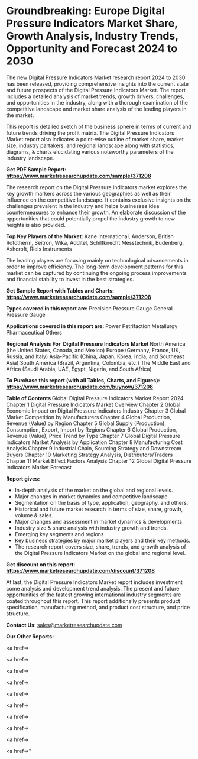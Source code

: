 # Groundbreaking: Europe Digital Pressure Indicators Market Share, Growth Analysis, Industry Trends, Opportunity and Forecast 2024 to 2030

The new Digital Pressure Indicators Market research report 2024 to 2030 has been released, providing comprehensive insights into the current state and future prospects of the Digital Pressure Indicators Market. The report includes a detailed analysis of market trends, growth drivers, challenges, and opportunities in the industry, along with a thorough examination of the competitive landscape and market share analysis of the leading players in the market.

This report is detailed sketch of the business sphere in terms of current and future trends driving the profit matrix. The Digital Pressure Indicators Market report also indicates a point-wise outline of market share, market size, industry partakers, and regional landscape along with statistics, diagrams, &amp; charts elucidating various noteworthy parameters of the industry landscape.

<strong><b>Get PDF Sample Report: <a href=https://www.marketresearchupdate.com/sample/371208>https://www.marketresearchupdate.com/sample/371208</a></b></strong>

The research report on the Digital Pressure Indicators market explores the key growth markers across the various geographies as well as their influence on the competitive landscape. It contains exclusive insights on the challenges prevalent in the industry and helps businesses idea countermeasures to enhance their growth. An elaborate discussion of the opportunities that could potentially propel the industry growth to new heights is also provided.

<strong><b>Top Key Players of the Market:
</b></strong>Kane International, Anderson, British Rototherm, Seitron, Wika, Additel, Schiltknecht Messtechnik, Budenberg, Ashcroft, Riels Instruments<strong><b>
</b></strong>

The leading players are focusing mainly on technological advancements in order to improve efficiency. The long-term development patterns for this market can be captured by continuing the ongoing process improvements and financial stability to invest in the best strategies.

<strong><b>Get Sample Report with Tables and Charts: <a href=https://www.marketresearchupdate.com/sample/371208>https://www.marketresearchupdate.com/sample/371208</a></b></strong>

<strong><b>Types covered in this report are:
</b></strong>Precision Pressure Gauge
General Pressure Gauge<strong><b>
</b></strong>

<strong><b>Applications covered in this report are:
</b></strong>Power
Petrifaction
Metallurgy
Pharmaceutical
Others<strong><b>
</b></strong>

<strong><b>Regional Analysis For  Digital Pressure Indicators Market</b></strong><strong><b>
</b></strong>North America (the United States, Canada, and Mexico)
Europe (Germany, France, UK, Russia, and Italy)
Asia-Pacific (China, Japan, Korea, India, and Southeast Asia)
South America (Brazil, Argentina, Colombia, etc.)
The Middle East and Africa (Saudi Arabia, UAE, Egypt, Nigeria, and South Africa)

<strong><b>To Purchase this report (with all Tables, Charts, and Figures): <a href=https://www.marketresearchupdate.com/buynow/371208>https://www.marketresearchupdate.com/buynow/371208</a></b></strong>

<strong><b>Table of Contents</b></strong><strong><b>
</b></strong>Global Digital Pressure Indicators Market Report 2024
Chapter 1 Digital Pressure Indicators Market Overview
Chapter 2 Global Economic Impact on Digital Pressure Indicators Industry
Chapter 3 Global Market Competition by Manufacturers
Chapter 4 Global Production, Revenue (Value) by Region
Chapter 5 Global Supply (Production), Consumption, Export, Import by Regions
Chapter 6 Global Production, Revenue (Value), Price Trend by Type
Chapter 7 Global Digital Pressure Indicators Market Analysis by Application
Chapter 8 Manufacturing Cost Analysis
Chapter 9 Industrial Chain, Sourcing Strategy and Downstream Buyers
Chapter 10 Marketing Strategy Analysis, Distributors/Traders
Chapter 11 Market Effect Factors Analysis
Chapter 12 Global Digital Pressure Indicators Market Forecast

<strong><b>Report gives:</b></strong>

- In-depth analysis of the market on the global and regional levels.
- Major changes in market dynamics and competitive landscape.
- Segmentation on the basis of type, application, geography, and others.
- Historical and future market research in terms of size, share, growth, volume &amp; sales.
- Major changes and assessment in market dynamics &amp; developments.
- Industry size &amp; share analysis with industry growth and trends.
- Emerging key segments and regions
- Key business strategies by major market players and their key methods.
- The research report covers size, share, trends, and growth analysis of the Digital Pressure Indicators Market on the global and regional level.

<strong><b>Get discount on this report: <a href=https://www.marketresearchupdate.com/discount/371208>https://www.marketresearchupdate.com/discount/371208</a></b></strong>

At last, the Digital Pressure Indicators Market report includes investment come analysis and development trend analysis. The present and future opportunities of the fastest growing international industry segments are coated throughout this report. This report additionally presents product specification, manufacturing method, and product cost structure, and price structure.

<strong><b>Contact Us:
</b></strong>sales@marketresearchupdate.com

<strong>Our Other Reports:</strong>

<a href=></a>

<a href=></a>

<a href=></a>

<a href=></a>

<a href=></a>

<a href=></a>

<a href=></a>

<a href=></a>

<a href=></a>

<a href=></a>"

